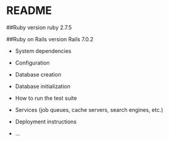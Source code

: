 # README

##Ruby version
  ruby 2.7.5

##Ruby on Rails version
  Rails 7.0.2

* System dependencies

* Configuration

* Database creation

* Database initialization

* How to run the test suite

* Services (job queues, cache servers, search engines, etc.)

* Deployment instructions

* ...
